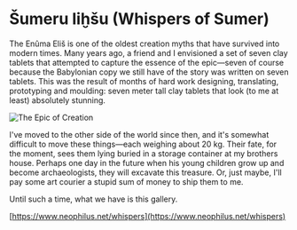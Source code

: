 # Šumeru liḫšu (Whispers of Sumer)

The Enûma Eliš is one of the oldest creation myths that have survived into modern times.
Many years ago, a friend and I envisioned a set of seven clay tablets that attempted to capture the essence of the epic&mdash;seven of course because the Babylonian copy we still have of the story was written on seven tablets.
This was the result of months of hard work designing, translating, prototyping and moulding: seven meter tall clay tablets that look (to me at least) absolutely stunning.

![The Epic of Creation](dist/assets/images/00.jpg)

I've moved to the other side of the world since then, and it's somewhat difficult to move these things&mdash;each weighing about 20 kg.
Their fate, for the moment, sees them lying buried in a storage container at my brothers house.
Perhaps one day in the future when his young children grow up and become archaeologists, they will excavate this treasure.
Or, just maybe, I'll pay some art courier a stupid sum of money to ship them to me.

Until such a time, what we have is this gallery.

[https://www.neophilus.net/whispers](https://www.neophilus.net/whispers)
